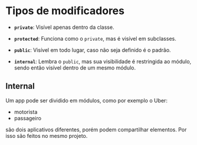 # Tipos de modificadores

- **`private`**: Visível apenas dentro da classe.

- **`protected`**: Funciona como o `private`, mas é visível em subclasses.

- **`public`**: Visível em todo lugar, caso não seja definido é o padrão.

- **`internal`**: Lembra o `public`, mas sua visibilidade é restringida ao módulo, sendo então visível dentro de um mesmo módulo.

## Internal

Um app pode ser dividido em módulos, como por exemplo o Uber:

- motorista
- passageiro

são dois aplicativos diferentes, porém podem compartilhar elementos. Por isso são feitos no mesmo projeto.

